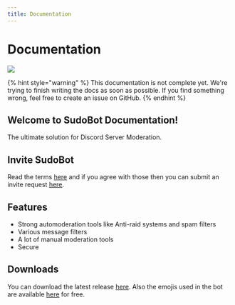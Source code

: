```yaml
---
title: Documentation
---
```


# Documentation

![](https://res.cloudinary.com/rakinar2/image/upload/v1659628446/SudoBot-new\_cvwphw.png)

{% hint style="warning" %}
This documentation is not complete yet. We're trying to finish writing the docs as soon as possible. If you find something wrong, feel free to create an issue on GitHub.
{% endhint %}

## Welcome to SudoBot Documentation!

The ultimate solution for Discord Server Moderation.

## Invite SudoBot

Read the terms [here](../legal/terms/) and if you agree with those then you can submit an invite request [here](https://forms.gle/943kW9q25MpKEwW26).

## Features

* Strong automoderation tools like Anti-raid systems and spam filters
* Various message filters
* A lot of manual moderation tools
* Secure

## Downloads

You can download the latest release [here](https://github.com/onesoft-sudo/sudobot/releases/). Also the emojis used in the bot are available [here](https://www.onesoftnet.eu.org/downloads/sudo/emojis/) for free.
